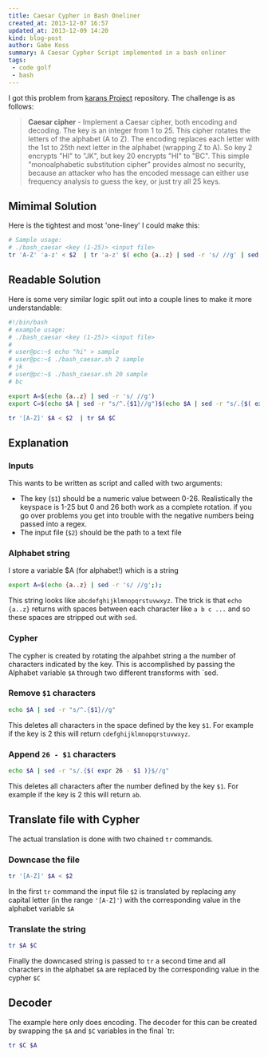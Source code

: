 ```yaml
---
title: Caesar Cypher in Bash Oneliner
created_at: 2013-12-07 16:57
updated_at: 2013-12-09 14:20
kind: blog-post
author: Gabe Koss
summary: A Caesar Cypher Script implemented in a bash onliner
tags: 
 - code golf
 - bash
--- 
```


I got this problem from [karans Project](https://github.com/karan/Projects) repository. The challenge is as follows:

>
> **Caesar cipher** - Implement a Caesar cipher, both encoding and decoding. The key
> is an integer from 1 to 25. This cipher rotates the letters of the alphabet (A
> to Z). The encoding replaces each letter with the 1st to 25th next letter in
> the alphabet (wrapping Z to A). So key 2 encrypts "HI" to "JK", but key 20
> encrypts "HI" to "BC". This simple "monoalphabetic substitution cipher"
> provides almost no security, because an attacker who has the encoded message
> can either use frequency analysis to guess the key, or just try all 25 keys.
> 

## Mimimal Solution

Here is the tightest and most 'one-liney' I could make this:

```bash
# Sample usage:
# ./bash_caesar <key (1-25)> <input file>
tr 'A-Z' 'a-z' < $2  | tr 'a-z' $( echo {a..z} | sed -r 's/ //g' | sed -r "s/(.{$1})(.*)/\2\1/" )
```

## Readable Solution 


Here is some very similar logic split out into a couple lines to make it more understandable:

```bash
#!/bin/bash
# example usage:
# ./bash_caesar <key (1-25)> <input file>
#
# user@pc:~$ echo "hi" > sample
# user@pc:~$ ./bash_caesar.sh 2 sample
# jk
# user@pc:~$ ./bash_caesar.sh 20 sample
# bc

export A=$(echo {a..z} | sed -r 's/ //g')
export C=$(echo $A | sed -r "s/^.{$1}//g")$(echo $A | sed -r "s/.{$( expr 26 - $1 )}$//g")

tr '[A-Z]' $A < $2  | tr $A $C
```

## Explanation

### Inputs

This wants to be written as script and called with two arguments: 

* The key (`$1`) should be a numeric value between 0-26. Realistically the keyspace is 1-25 but 0 and 26 both work as a complete rotation. if you go over problems you get into trouble with the negative numbers being passed into a regex.
* The input file (`$2`) should be the path to a text file 

### Alphabet string

I store a variable $A (for alphabet!) which is a string 

```bash
export A=$(echo {a..z} | sed -r 's/ //g';); 
```

This string looks like `abcdefghijklmnopqrstuvwxyz`. The trick is that `echo
{a..z}` returns with spaces between each character like `a b c ...` and so
these spaces are stripped out with `sed`. 

### Cypher

The cypher is created by rotating the alpahbet string a the number of
characters indicated by the key. This is accomplished by passing the Alphabet
variable `$A`  through two different transforms with `sed.

### Remove `$1` characters

```bash
echo $A | sed -r "s/^.{$1}//g"
```

This deletes all characters in the space defined by the key `$1`. For example
if the key is 2 this will return `cdefghijklmnopqrstuvwxyz`.

### Append `26 - $1` characters

```bash
echo $A | sed -r "s/.{$( expr 26 - $1 )}$//g"
```

This deletes all characters after the number defined by the key `$1`. For
example if the key is 2 this will return `ab`.

## Translate file with Cypher

The actual translation is done with two chained `tr` commands. 

### Downcase the file

```bash
tr '[A-Z]' $A < $2 
```

In the first `tr` command the input file `$2` is translated by replacing any
capital letter (in the range `'[A-Z]'`) with the corresponding value in the
alphabet variable `$A`

### Translate the string

```bash
tr $A $C
```

Finally the downcased string is passed to `tr` a second time and all characters
in the alphabet `$A` are replaced by the corresponding value in the cypher `$C`

## Decoder

The example here only does encoding. The decoder for this can be created by
swapping the `$A` and `$C` variables in the final `tr:

```bash
tr $C $A
```
